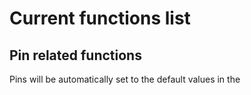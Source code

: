 # Current functions list
## Pin related functions
Pins will be automatically set to the default values in the 

